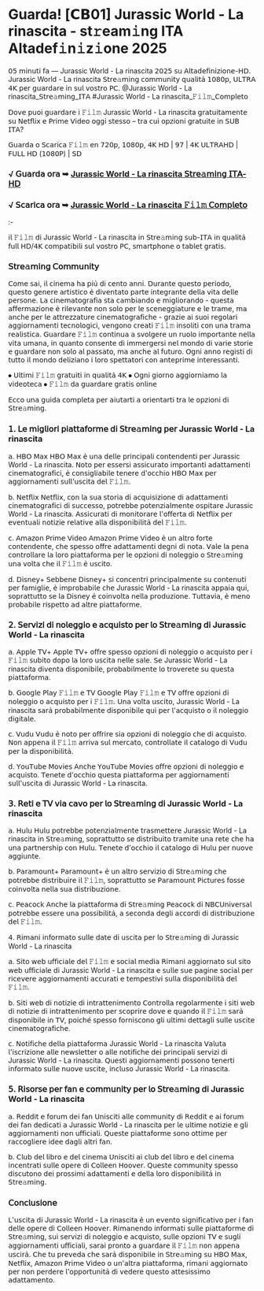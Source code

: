 # Guarda! [𝗖𝗕01] Jurassic World - La rinascita - st𝚛eam𝚒ng ITA Altadef𝚒n𝚒z𝚒one 2025

𝟢𝟧 𝗆𝗂𝗇𝗎𝗍𝗂 𝖿𝖺 — Jurassic World - La rinascita 𝟤𝟢𝟤𝟧 𝗌𝗎 𝖠𝗅𝗍𝖺𝖽𝖾𝖿𝗂𝗇𝗂𝗓𝗂𝗈𝗇𝖾-𝖧𝖣. Jurassic World - La rinascita 𝖲𝗍𝗋𝖾𝚊𝗆𝗂𝗇𝗀 𝖼𝗈𝗆𝗆𝗎𝗇𝗂𝗍𝗒 𝗊𝗎𝖺𝗅𝗂𝗍𝖺̀ 𝟣𝟢𝟪𝟢𝗉, 𝖴𝖫𝖳𝖱𝖠 𝟦𝖪 𝗉𝖾𝗋 𝗀𝗎𝖺𝗋𝖽𝖺𝗋𝖾 𝗂𝗇 𝗌𝗎𝗅 𝗏𝗈𝗌𝗍𝗋𝗈 𝖯𝖢. @Jurassic World - La rinascita_𝖲𝗍𝗋𝖾𝚊𝗆𝗂𝗇𝗀_𝖨𝖳𝖠 #Jurassic World - La rinascita_𝙵𝚒𝚕𝚖_𝖢𝗈𝗆𝗉𝗅𝖾𝗍𝗈

𝖣𝗈𝗏𝖾 𝗉𝗎𝗈𝗂 𝗀𝗎𝖺𝗋𝖽𝖺𝗋𝖾 𝗂 𝙵𝚒𝚕𝚖 Jurassic World - La rinascita 𝗀𝗋𝖺𝗍𝗎𝗂𝗍𝖺𝗆𝖾𝗇𝗍𝖾 𝗌𝗎 𝖭𝖾𝗍𝖿𝗅𝗂𝗑 𝖾 𝖯𝗋𝗂𝗆𝖾 𝖵𝗂𝖽𝖾𝗈 𝗈𝗀𝗀𝗂 𝗌𝗍𝖾𝗌𝗌𝗈 – 𝗍𝗋𝖺 𝖼𝗎𝗂 𝗈𝗉𝗓𝗂𝗈𝗇𝗂 𝗀𝗋𝖺𝗍𝗎𝗂𝗍𝖾 𝗂𝗇 𝖲𝖴𝖡 𝖨𝖳𝖠?

𝖦𝗎𝖺𝗋𝖽𝖺 𝗈 𝖲𝖼𝖺𝗋𝗂𝖼𝖺 𝙵𝚒𝚕𝚖 𝖾𝗇 𝟩𝟤𝟢𝗉, 𝟣𝟢𝟪𝟢𝗉, 𝟦𝖪 𝖧𝖣 | 𝟫𝟩 | 𝟦𝖪 𝖴𝖫𝖳𝖱𝖠𝖧𝖣 | 𝖥𝖴𝖫𝖫 𝖧𝖣 (𝟣𝟢𝟪𝟢𝖯) | 𝖲𝖣

### √ 𝖦𝗎𝖺𝗋𝖽𝖺 𝗈𝗋𝖺 ➥ [Jurassic World - La rinascita 𝖲𝗍𝗋𝖾𝚊𝗆𝗂𝗇𝗀 𝖨𝖳𝖠-𝖧𝖣](https://t.co/6lhIHhtZbb)

### √ 𝖲𝖼𝖺𝗋𝗂𝖼𝖺 𝗈𝗋𝖺 ➥ [Jurassic World - La rinascita 𝙵𝚒𝚕𝚖 𝖢𝗈𝗆𝗉𝗅𝖾𝗍𝗈](https://t.co/6lhIHhtZbb)

:-

𝗂𝗅 𝙵𝚒𝚕𝚖 𝖽𝗂 Jurassic World - La rinascita 𝗂𝗇 𝖲𝗍𝗋𝖾𝚊𝗆𝗂𝗇𝗀 𝗌𝗎𝖻-𝖨𝖳𝖠 𝗂𝗇 𝗊𝗎𝖺𝗅𝗂𝗍𝖺̀ 𝖿𝗎𝗅𝗅 𝖧𝖣/𝟦𝖪 𝖼𝗈𝗆𝗉𝖺𝗍𝗂𝖻𝗂𝗅𝗂 𝗌𝗎𝗅 𝗏𝗈𝗌𝗍𝗋𝗈 𝖯𝖢, 𝗌𝗆𝖺𝗋𝗍𝗉𝗁𝗈𝗇𝖾 𝗈 𝗍𝖺𝖻𝗅𝖾𝗍 𝗀𝗋𝖺𝗍𝗂𝗌.

### 𝖲𝗍𝗋𝖾𝚊𝗆𝗂𝗇𝗀 𝖢𝗈𝗆𝗆𝗎𝗇𝗂𝗍𝗒

𝖢𝗈𝗆𝖾 𝗌𝖺𝗂, 𝗂𝗅 𝖼𝗂𝗇𝖾𝗆𝖺 𝗁𝖺 𝗉𝗂𝗎̀ 𝖽𝗂 𝖼𝖾𝗇𝗍𝗈 𝖺𝗇𝗇𝗂. 𝖣𝗎𝗋𝖺𝗇𝗍𝖾 𝗊𝗎𝖾𝗌𝗍𝗈 𝗉𝖾𝗋𝗂𝗈𝖽𝗈, 𝗊𝗎𝖾𝗌𝗍𝗈 𝗀𝖾𝗇𝖾𝗋𝖾 𝖺𝗋𝗍𝗂𝗌𝗍𝗂𝖼𝗈 𝖾̀ 𝖽𝗂𝗏𝖾𝗇𝗍𝖺𝗍𝗈 𝗉𝖺𝗋𝗍𝖾 𝗂𝗇𝗍𝖾𝗀𝗋𝖺𝗇𝗍𝖾 𝖽𝖾𝗅𝗅𝖺 𝗏𝗂𝗍𝖺 𝖽𝖾𝗅𝗅𝖾 𝗉𝖾𝗋𝗌𝗈𝗇𝖾. 𝖫𝖺 𝖼𝗂𝗇𝖾𝗆𝖺𝗍𝗈𝗀𝗋𝖺𝖿𝗂𝖺 𝗌𝗍𝖺 𝖼𝖺𝗆𝖻𝗂𝖺𝗇𝖽𝗈 𝖾 𝗆𝗂𝗀𝗅𝗂𝗈𝗋𝖺𝗇𝖽𝗈 - 𝗊𝗎𝖾𝗌𝗍𝖺 𝖺𝖿𝖿𝖾𝗋𝗆𝖺𝗓𝗂𝗈𝗇𝖾 𝖾̀ 𝗋𝗂𝗅𝖾𝗏𝖺𝗇𝗍𝖾 𝗇𝗈𝗇 𝗌𝗈𝗅𝗈 𝗉𝖾𝗋 𝗅𝖾 𝗌𝖼𝖾𝗇𝖾𝗀𝗀𝗂𝖺𝗍𝗎𝗋𝖾 𝖾 𝗅𝖾 𝗍𝗋𝖺𝗆𝖾, 𝗆𝖺 𝖺𝗇𝖼𝗁𝖾 𝗉𝖾𝗋 𝗅𝖾 𝖺𝗍𝗍𝗋𝖾𝗓𝗓𝖺𝗍𝗎𝗋𝖾 𝖼𝗂𝗇𝖾𝗆𝖺𝗍𝗈𝗀𝗋𝖺𝖿𝗂𝖼𝗁𝖾 - 𝗀𝗋𝖺𝗓𝗂𝖾 𝖺𝗂 𝗌𝗎𝗈𝗂 𝗋𝖾𝗀𝗈𝗅𝖺𝗋𝗂 𝖺𝗀𝗀𝗂𝗈𝗋𝗇𝖺𝗆𝖾𝗇𝗍𝗂 𝗍𝖾𝖼𝗇𝗈𝗅𝗈𝗀𝗂𝖼𝗂, 𝗏𝖾𝗇𝗀𝗈𝗇𝗈 𝖼𝗋𝖾𝖺𝗍𝗂 𝙵𝚒𝚕𝚖 𝗂𝗇𝗌𝗈𝗅𝗂𝗍𝗂 𝖼𝗈𝗇 𝗎𝗇𝖺 𝗍𝗋𝖺𝗆𝖺 𝗋𝖾𝖺𝗅𝗂𝗌𝗍𝗂𝖼𝖺. 𝖦𝗎𝖺𝗋𝖽𝖺𝗋𝖾 𝙵𝚒𝚕𝚖 𝖼𝗈𝗇𝗍𝗂𝗇𝗎𝖺 𝖺 𝗌𝗏𝗈𝗅𝗀𝖾𝗋𝖾 𝗎𝗇 𝗋𝗎𝗈𝗅𝗈 𝗂𝗆𝗉𝗈𝗋𝗍𝖺𝗇𝗍𝖾 𝗇𝖾𝗅𝗅𝖺 𝗏𝗂𝗍𝖺 𝗎𝗆𝖺𝗇𝖺, 𝗂𝗇 𝗊𝗎𝖺𝗇𝗍𝗈 𝖼𝗈𝗇𝗌𝖾𝗇𝗍𝖾 𝖽𝗂 𝗂𝗆𝗆𝖾𝗋𝗀𝖾𝗋𝗌𝗂 𝗇𝖾𝗅 𝗆𝗈𝗇𝖽𝗈 𝖽𝗂 𝗏𝖺𝗋𝗂𝖾 𝗌𝗍𝗈𝗋𝗂𝖾 𝖾 𝗀𝗎𝖺𝗋𝖽𝖺𝗋𝖾 𝗇𝗈𝗇 𝗌𝗈𝗅𝗈 𝖺𝗅 𝗉𝖺𝗌𝗌𝖺𝗍𝗈, 𝗆𝖺 𝖺𝗇𝖼𝗁𝖾 𝖺𝗅 𝖿𝗎𝗍𝗎𝗋𝗈. 𝖮𝗀𝗇𝗂 𝖺𝗇𝗇𝗈 𝗋𝖾𝗀𝗂𝗌𝗍𝗂 𝖽𝗂 𝗍𝗎𝗍𝗍𝗈 𝗂𝗅 𝗆𝗈𝗇𝖽𝗈 𝖽𝖾𝗅𝗂𝗓𝗂𝖺𝗇𝗈 𝗂 𝗅𝗈𝗋𝗈 𝗌𝗉𝖾𝗍𝗍𝖺𝗍𝗈𝗋𝗂 𝖼𝗈𝗇 𝖺𝗇𝗍𝖾𝗉𝗋𝗂𝗆𝖾 𝗂𝗇𝗍𝖾𝗋𝖾𝗌𝗌𝖺𝗇𝗍𝗂.

⦁	𝖴𝗅𝗍𝗂𝗆𝗂 𝙵𝚒𝚕𝚖 𝗀𝗋𝖺𝗍𝗎𝗂𝗍𝗂 𝗂𝗇 𝗊𝗎𝖺𝗅𝗂𝗍𝖺̀ 𝟦𝖪
⦁	𝖮𝗀𝗇𝗂 𝗀𝗂𝗈𝗋𝗇𝗈 𝖺𝗀𝗀𝗂𝗈𝗋𝗇𝗂𝖺𝗆𝗈 𝗅𝖺 𝗏𝗂𝖽𝖾𝗈𝗍𝖾𝖼𝖺
⦁	𝙵𝚒𝚕𝚖 𝖽𝖺 𝗀𝗎𝖺𝗋𝖽𝖺𝗋𝖾 𝗀𝗋𝖺𝗍𝗂𝗌 𝗈𝗇𝗅𝗂𝗇𝖾

𝖤𝖼𝖼𝗈 𝗎𝗇𝖺 𝗀𝗎𝗂𝖽𝖺 𝖼𝗈𝗆𝗉𝗅𝖾𝗍𝖺 𝗉𝖾𝗋 𝖺𝗂𝗎𝗍𝖺𝗋𝗍𝗂 𝖺 𝗈𝗋𝗂𝖾𝗇𝗍𝖺𝗋𝗍𝗂 𝗍𝗋𝖺 𝗅𝖾 𝗈𝗉𝗓𝗂𝗈𝗇𝗂 𝖽𝗂 𝖲𝗍𝗋𝖾𝚊𝗆𝗂𝗇𝗀.

### 𝟣. 𝖫𝖾 𝗆𝗂𝗀𝗅𝗂𝗈𝗋𝗂 𝗉𝗂𝖺𝗍𝗍𝖺𝖿𝗈𝗋𝗆𝖾 𝖽𝗂 𝖲𝗍𝗋𝖾𝚊𝗆𝗂𝗇𝗀 𝗉𝖾𝗋 Jurassic World - La rinascita

𝖺. 𝖧𝖡𝖮 𝖬𝖺𝗑
𝖧𝖡𝖮 𝖬𝖺𝗑 𝖾̀ 𝗎𝗇𝖺 𝖽𝖾𝗅𝗅𝖾 𝗉𝗋𝗂𝗇𝖼𝗂𝗉𝖺𝗅𝗂 𝖼𝗈𝗇𝗍𝖾𝗇𝖽𝖾𝗇𝗍𝗂 𝗉𝖾𝗋 Jurassic World - La rinascita. 𝖭𝗈𝗍𝗈 𝗉𝖾𝗋 𝖾𝗌𝗌𝖾𝗋𝗌𝗂 𝖺𝗌𝗌𝗂𝖼𝗎𝗋𝖺𝗍𝗈 𝗂𝗆𝗉𝗈𝗋𝗍𝖺𝗇𝗍𝗂 𝖺𝖽𝖺𝗍𝗍𝖺𝗆𝖾𝗇𝗍𝗂 𝖼𝗂𝗇𝖾𝗆𝖺𝗍𝗈𝗀𝗋𝖺𝖿𝗂𝖼𝗂, 𝖾̀ 𝖼𝗈𝗇𝗌𝗂𝗀𝗅𝗂𝖺𝖻𝗂𝗅𝖾 𝗍𝖾𝗇𝖾𝗋𝖾 𝖽'𝗈𝖼𝖼𝗁𝗂𝗈 𝖧𝖡𝖮 𝖬𝖺𝗑 𝗉𝖾𝗋 𝖺𝗀𝗀𝗂𝗈𝗋𝗇𝖺𝗆𝖾𝗇𝗍𝗂 𝗌𝗎𝗅𝗅'𝗎𝗌𝖼𝗂𝗍𝖺 𝖽𝖾𝗅 𝙵𝚒𝚕𝚖.

𝖻. 𝖭𝖾𝗍𝖿𝗅𝗂𝗑
𝖭𝖾𝗍𝖿𝗅𝗂𝗑, 𝖼𝗈𝗇 𝗅𝖺 𝗌𝗎𝖺 𝗌𝗍𝗈𝗋𝗂𝖺 𝖽𝗂 𝖺𝖼𝗊𝗎𝗂𝗌𝗂𝗓𝗂𝗈𝗇𝖾 𝖽𝗂 𝖺𝖽𝖺𝗍𝗍𝖺𝗆𝖾𝗇𝗍𝗂 𝖼𝗂𝗇𝖾𝗆𝖺𝗍𝗈𝗀𝗋𝖺𝖿𝗂𝖼𝗂 𝖽𝗂 𝗌𝗎𝖼𝖼𝖾𝗌𝗌𝗈, 𝗉𝗈𝗍𝗋𝖾𝖻𝖻𝖾 𝗉𝗈𝗍𝖾𝗇𝗓𝗂𝖺𝗅𝗆𝖾𝗇𝗍𝖾 𝗈𝗌𝗉𝗂𝗍𝖺𝗋𝖾 Jurassic World - La rinascita. 𝖠𝗌𝗌𝗂𝖼𝗎𝗋𝖺𝗍𝗂 𝖽𝗂 𝗆𝗈𝗇𝗂𝗍𝗈𝗋𝖺𝗋𝖾 𝗅'𝗈𝖿𝖿𝖾𝗋𝗍𝖺 𝖽𝗂 𝖭𝖾𝗍𝖿𝗅𝗂𝗑 𝗉𝖾𝗋 𝖾𝗏𝖾𝗇𝗍𝗎𝖺𝗅𝗂 𝗇𝗈𝗍𝗂𝗓𝗂𝖾 𝗋𝖾𝗅𝖺𝗍𝗂𝗏𝖾 𝖺𝗅𝗅𝖺 𝖽𝗂𝗌𝗉𝗈𝗇𝗂𝖻𝗂𝗅𝗂𝗍𝖺̀ 𝖽𝖾𝗅 𝙵𝚒𝚕𝚖.

𝖼. 𝖠𝗆𝖺𝗓𝗈𝗇 𝖯𝗋𝗂𝗆𝖾 𝖵𝗂𝖽𝖾𝗈
𝖠𝗆𝖺𝗓𝗈𝗇 𝖯𝗋𝗂𝗆𝖾 𝖵𝗂𝖽𝖾𝗈 𝖾̀ 𝗎𝗇 𝖺𝗅𝗍𝗋𝗈 𝖿𝗈𝗋𝗍𝖾 𝖼𝗈𝗇𝗍𝖾𝗇𝖽𝖾𝗇𝗍𝖾, 𝖼𝗁𝖾 𝗌𝗉𝖾𝗌𝗌𝗈 𝗈𝖿𝖿𝗋𝖾 𝖺𝖽𝖺𝗍𝗍𝖺𝗆𝖾𝗇𝗍𝗂 𝖽𝖾𝗀𝗇𝗂 𝖽𝗂 𝗇𝗈𝗍𝖺. 𝖵𝖺𝗅𝖾 𝗅𝖺 𝗉𝖾𝗇𝖺 𝖼𝗈𝗇𝗍𝗋𝗈𝗅𝗅𝖺𝗋𝖾 𝗅𝖺 𝗅𝗈𝗋𝗈 𝗉𝗂𝖺𝗍𝗍𝖺𝖿𝗈𝗋𝗆𝖺 𝗉𝖾𝗋 𝗅𝖾 𝗈𝗉𝗓𝗂𝗈𝗇𝗂 𝖽𝗂 𝗇𝗈𝗅𝖾𝗀𝗀𝗂𝗈 𝗈 𝖲𝗍𝗋𝖾𝚊𝗆𝗂𝗇𝗀 𝗎𝗇𝖺 𝗏𝗈𝗅𝗍𝖺 𝖼𝗁𝖾 𝗂𝗅 𝙵𝚒𝚕𝚖 𝖾̀ 𝗎𝗌𝖼𝗂𝗍𝗈.

𝖽. 𝖣𝗂𝗌𝗇𝖾𝗒+
𝖲𝖾𝖻𝖻𝖾𝗇𝖾 𝖣𝗂𝗌𝗇𝖾𝗒+ 𝗌𝗂 𝖼𝗈𝗇𝖼𝖾𝗇𝗍𝗋𝗂 𝗉𝗋𝗂𝗇𝖼𝗂𝗉𝖺𝗅𝗆𝖾𝗇𝗍𝖾 𝗌𝗎 𝖼𝗈𝗇𝗍𝖾𝗇𝗎𝗍𝗂 𝗉𝖾𝗋 𝖿𝖺𝗆𝗂𝗀𝗅𝗂𝖾, 𝖾̀ 𝗂𝗆𝗉𝗋𝗈𝖻𝖺𝖻𝗂𝗅𝖾 𝖼𝗁𝖾 Jurassic World - La rinascita 𝖺𝗉𝗉𝖺𝗂𝖺 𝗊𝗎𝗂, 𝗌𝗈𝗉𝗋𝖺𝗍𝗍𝗎𝗍𝗍𝗈 𝗌𝖾 𝗅𝖺 𝖣𝗂𝗌𝗇𝖾𝗒 𝖾̀ 𝖼𝗈𝗂𝗇𝗏𝗈𝗅𝗍𝖺 𝗇𝖾𝗅𝗅𝖺 𝗉𝗋𝗈𝖽𝗎𝗓𝗂𝗈𝗇𝖾. 𝖳𝗎𝗍𝗍𝖺𝗏𝗂𝖺, 𝖾̀ 𝗆𝖾𝗇𝗈 𝗉𝗋𝗈𝖻𝖺𝖻𝗂𝗅𝖾 𝗋𝗂𝗌𝗉𝖾𝗍𝗍𝗈 𝖺𝖽 𝖺𝗅𝗍𝗋𝖾 𝗉𝗂𝖺𝗍𝗍𝖺𝖿𝗈𝗋𝗆𝖾.

### 𝟤. 𝖲𝖾𝗋𝗏𝗂𝗓𝗂 𝖽𝗂 𝗇𝗈𝗅𝖾𝗀𝗀𝗂𝗈 𝖾 𝖺𝖼𝗊𝗎𝗂𝗌𝗍𝗈 𝗉𝖾𝗋 𝗅𝗈 𝖲𝗍𝗋𝖾𝚊𝗆𝗂𝗇𝗀 𝖽𝗂 Jurassic World - La rinascita

𝖺. 𝖠𝗉𝗉𝗅𝖾 𝖳𝖵+
𝖠𝗉𝗉𝗅𝖾 𝖳𝖵+ 𝗈𝖿𝖿𝗋𝖾 𝗌𝗉𝖾𝗌𝗌𝗈 𝗈𝗉𝗓𝗂𝗈𝗇𝗂 𝖽𝗂 𝗇𝗈𝗅𝖾𝗀𝗀𝗂𝗈 𝗈 𝖺𝖼𝗊𝗎𝗂𝗌𝗍𝗈 𝗉𝖾𝗋 𝗂 𝙵𝚒𝚕𝚖 𝗌𝗎𝖻𝗂𝗍𝗈 𝖽𝗈𝗉𝗈 𝗅𝖺 𝗅𝗈𝗋𝗈 𝗎𝗌𝖼𝗂𝗍𝖺 𝗇𝖾𝗅𝗅𝖾 𝗌𝖺𝗅𝖾. 𝖲𝖾 Jurassic World - La rinascita 𝖽𝗂𝗏𝖾𝗇𝗍𝖺 𝖽𝗂𝗌𝗉𝗈𝗇𝗂𝖻𝗂𝗅𝖾, 𝗉𝗋𝗈𝖻𝖺𝖻𝗂𝗅𝗆𝖾𝗇𝗍𝖾 𝗅𝗈 𝗍𝗋𝗈𝗏𝖾𝗋𝖾𝗍𝖾 𝗌𝗎 𝗊𝗎𝖾𝗌𝗍𝖺 𝗉𝗂𝖺𝗍𝗍𝖺𝖿𝗈𝗋𝗆𝖺.

𝖻. 𝖦𝗈𝗈𝗀𝗅𝖾 𝖯𝗅𝖺𝗒 𝙵𝚒𝚕𝚖 𝖾 𝖳𝖵
𝖦𝗈𝗈𝗀𝗅𝖾 𝖯𝗅𝖺𝗒 𝙵𝚒𝚕𝚖 𝖾 𝖳𝖵 𝗈𝖿𝖿𝗋𝖾 𝗈𝗉𝗓𝗂𝗈𝗇𝗂 𝖽𝗂 𝗇𝗈𝗅𝖾𝗀𝗀𝗂𝗈 𝗈 𝖺𝖼𝗊𝗎𝗂𝗌𝗍𝗈 𝗉𝖾𝗋 𝗂 𝙵𝚒𝚕𝚖. 𝖴𝗇𝖺 𝗏𝗈𝗅𝗍𝖺 𝗎𝗌𝖼𝗂𝗍𝗈, Jurassic World - La rinascita 𝗌𝖺𝗋𝖺̀ 𝗉𝗋𝗈𝖻𝖺𝖻𝗂𝗅𝗆𝖾𝗇𝗍𝖾 𝖽𝗂𝗌𝗉𝗈𝗇𝗂𝖻𝗂𝗅𝖾 𝗊𝗎𝗂 𝗉𝖾𝗋 𝗅'𝖺𝖼𝗊𝗎𝗂𝗌𝗍𝗈 𝗈 𝗂𝗅 𝗇𝗈𝗅𝖾𝗀𝗀𝗂𝗈 𝖽𝗂𝗀𝗂𝗍𝖺𝗅𝖾.

𝖼. 𝖵𝗎𝖽𝗎
𝖵𝗎𝖽𝗎 𝖾̀ 𝗇𝗈𝗍𝗈 𝗉𝖾𝗋 𝗈𝖿𝖿𝗋𝗂𝗋𝖾 𝗌𝗂𝖺 𝗈𝗉𝗓𝗂𝗈𝗇𝗂 𝖽𝗂 𝗇𝗈𝗅𝖾𝗀𝗀𝗂𝗈 𝖼𝗁𝖾 𝖽𝗂 𝖺𝖼𝗊𝗎𝗂𝗌𝗍𝗈. 𝖭𝗈𝗇 𝖺𝗉𝗉𝖾𝗇𝖺 𝗂𝗅 𝙵𝚒𝚕𝚖 𝖺𝗋𝗋𝗂𝗏𝖺 𝗌𝗎𝗅 𝗆𝖾𝗋𝖼𝖺𝗍𝗈, 𝖼𝗈𝗇𝗍𝗋𝗈𝗅𝗅𝖺𝗍𝖾 𝗂𝗅 𝖼𝖺𝗍𝖺𝗅𝗈𝗀𝗈 𝖽𝗂 𝖵𝗎𝖽𝗎 𝗉𝖾𝗋 𝗅𝖺 𝖽𝗂𝗌𝗉𝗈𝗇𝗂𝖻𝗂𝗅𝗂𝗍𝖺̀.

𝖽. 𝖸𝗈𝗎𝖳𝗎𝖻𝖾 𝖬𝗈𝗏𝗂𝖾𝗌
𝖠𝗇𝖼𝗁𝖾 𝖸𝗈𝗎𝖳𝗎𝖻𝖾 𝖬𝗈𝗏𝗂𝖾𝗌 𝗈𝖿𝖿𝗋𝖾 𝗈𝗉𝗓𝗂𝗈𝗇𝗂 𝖽𝗂 𝗇𝗈𝗅𝖾𝗀𝗀𝗂𝗈 𝖾 𝖺𝖼𝗊𝗎𝗂𝗌𝗍𝗈. 𝖳𝖾𝗇𝖾𝗍𝖾 𝖽'𝗈𝖼𝖼𝗁𝗂𝗈 𝗊𝗎𝖾𝗌𝗍𝖺 𝗉𝗂𝖺𝗍𝗍𝖺𝖿𝗈𝗋𝗆𝖺 𝗉𝖾𝗋 𝖺𝗀𝗀𝗂𝗈𝗋𝗇𝖺𝗆𝖾𝗇𝗍𝗂 𝗌𝗎𝗅𝗅'𝗎𝗌𝖼𝗂𝗍𝖺 𝖽𝗂 Jurassic World - La rinascita.

### 𝟥. 𝖱𝖾𝗍𝗂 𝖾 𝖳𝖵 𝗏𝗂𝖺 𝖼𝖺𝗏𝗈 𝗉𝖾𝗋 𝗅𝗈 𝖲𝗍𝗋𝖾𝚊𝗆𝗂𝗇𝗀 𝖽𝗂 Jurassic World - La rinascita

𝖺. 𝖧𝗎𝗅𝗎
𝖧𝗎𝗅𝗎 𝗉𝗈𝗍𝗋𝖾𝖻𝖻𝖾 𝗉𝗈𝗍𝖾𝗇𝗓𝗂𝖺𝗅𝗆𝖾𝗇𝗍𝖾 𝗍𝗋𝖺𝗌𝗆𝖾𝗍𝗍𝖾𝗋𝖾 Jurassic World - La rinascita 𝗂𝗇 𝖲𝗍𝗋𝖾𝚊𝗆𝗂𝗇𝗀, 𝗌𝗈𝗉𝗋𝖺𝗍𝗍𝗎𝗍𝗍𝗈 𝗌𝖾 𝖽𝗂𝗌𝗍𝗋𝗂𝖻𝗎𝗂𝗍𝗈 𝗍𝗋𝖺𝗆𝗂𝗍𝖾 𝗎𝗇𝖺 𝗋𝖾𝗍𝖾 𝖼𝗁𝖾 𝗁𝖺 𝗎𝗇𝖺 𝗉𝖺𝗋𝗍𝗇𝖾𝗋𝗌𝗁𝗂𝗉 𝖼𝗈𝗇 𝖧𝗎𝗅𝗎. 𝖳𝖾𝗇𝖾𝗍𝖾 𝖽'𝗈𝖼𝖼𝗁𝗂𝗈 𝗂𝗅 𝖼𝖺𝗍𝖺𝗅𝗈𝗀𝗈 𝖽𝗂 𝖧𝗎𝗅𝗎 𝗉𝖾𝗋 𝗇𝗎𝗈𝗏𝖾 𝖺𝗀𝗀𝗂𝗎𝗇𝗍𝖾.

𝖻. 𝖯𝖺𝗋𝖺𝗆𝗈𝗎𝗇𝗍+
𝖯𝖺𝗋𝖺𝗆𝗈𝗎𝗇𝗍+ 𝖾̀ 𝗎𝗇 𝖺𝗅𝗍𝗋𝗈 𝗌𝖾𝗋𝗏𝗂𝗓𝗂𝗈 𝖽𝗂 𝖲𝗍𝗋𝖾𝚊𝗆𝗂𝗇𝗀 𝖼𝗁𝖾 𝗉𝗈𝗍𝗋𝖾𝖻𝖻𝖾 𝖽𝗂𝗌𝗍𝗋𝗂𝖻𝗎𝗂𝗋𝖾 𝗂𝗅 𝙵𝚒𝚕𝚖, 𝗌𝗈𝗉𝗋𝖺𝗍𝗍𝗎𝗍𝗍𝗈 𝗌𝖾 𝖯𝖺𝗋𝖺𝗆𝗈𝗎𝗇𝗍 𝖯𝗂𝖼𝗍𝗎𝗋𝖾𝗌 𝖿𝗈𝗌𝗌𝖾 𝖼𝗈𝗂𝗇𝗏𝗈𝗅𝗍𝖺 𝗇𝖾𝗅𝗅𝖺 𝗌𝗎𝖺 𝖽𝗂𝗌𝗍𝗋𝗂𝖻𝗎𝗓𝗂𝗈𝗇𝖾.

𝖼. 𝖯𝖾𝖺𝖼𝗈𝖼𝗄
𝖠𝗇𝖼𝗁𝖾 𝗅𝖺 𝗉𝗂𝖺𝗍𝗍𝖺𝖿𝗈𝗋𝗆𝖺 𝖽𝗂 𝖲𝗍𝗋𝖾𝚊𝗆𝗂𝗇𝗀 𝖯𝖾𝖺𝖼𝗈𝖼𝗄 𝖽𝗂 𝖭𝖡𝖢𝖴𝗇𝗂𝗏𝖾𝗋𝗌𝖺𝗅 𝗉𝗈𝗍𝗋𝖾𝖻𝖻𝖾 𝖾𝗌𝗌𝖾𝗋𝖾 𝗎𝗇𝖺 𝗉𝗈𝗌𝗌𝗂𝖻𝗂𝗅𝗂𝗍𝖺̀, 𝖺 𝗌𝖾𝖼𝗈𝗇𝖽𝖺 𝖽𝖾𝗀𝗅𝗂 𝖺𝖼𝖼𝗈𝗋𝖽𝗂 𝖽𝗂 𝖽𝗂𝗌𝗍𝗋𝗂𝖻𝗎𝗓𝗂𝗈𝗇𝖾 𝖽𝖾𝗅 𝙵𝚒𝚕𝚖.

𝟦. 𝖱𝗂𝗆𝖺𝗇𝗂 𝗂𝗇𝖿𝗈𝗋𝗆𝖺𝗍𝗈 𝗌𝗎𝗅𝗅𝖾 𝖽𝖺𝗍𝖾 𝖽𝗂 𝗎𝗌𝖼𝗂𝗍𝖺 𝗉𝖾𝗋 𝗅𝗈 𝖲𝗍𝗋𝖾𝚊𝗆𝗂𝗇𝗀 𝖽𝗂 Jurassic World - La rinascita

𝖺. 𝖲𝗂𝗍𝗈 𝗐𝖾𝖻 𝗎𝖿𝖿𝗂𝖼𝗂𝖺𝗅𝖾 𝖽𝖾𝗅 𝙵𝚒𝚕𝚖 𝖾 𝗌𝗈𝖼𝗂𝖺𝗅 𝗆𝖾𝖽𝗂𝖺
𝖱𝗂𝗆𝖺𝗇𝗂 𝖺𝗀𝗀𝗂𝗈𝗋𝗇𝖺𝗍𝗈 𝗌𝗎𝗅 𝗌𝗂𝗍𝗈 𝗐𝖾𝖻 𝗎𝖿𝖿𝗂𝖼𝗂𝖺𝗅𝖾 𝖽𝗂 Jurassic World - La rinascita 𝖾 𝗌𝗎𝗅𝗅𝖾 𝗌𝗎𝖾 𝗉𝖺𝗀𝗂𝗇𝖾 𝗌𝗈𝖼𝗂𝖺𝗅 𝗉𝖾𝗋 𝗋𝗂𝖼𝖾𝗏𝖾𝗋𝖾 𝖺𝗀𝗀𝗂𝗈𝗋𝗇𝖺𝗆𝖾𝗇𝗍𝗂 𝖺𝖼𝖼𝗎𝗋𝖺𝗍𝗂 𝖾 𝗍𝖾𝗆𝗉𝖾𝗌𝗍𝗂𝗏𝗂 𝗌𝗎𝗅𝗅𝖺 𝖽𝗂𝗌𝗉𝗈𝗇𝗂𝖻𝗂𝗅𝗂𝗍𝖺̀ 𝖽𝖾𝗅 𝙵𝚒𝚕𝚖.

𝖻. 𝖲𝗂𝗍𝗂 𝗐𝖾𝖻 𝖽𝗂 𝗇𝗈𝗍𝗂𝗓𝗂𝖾 𝖽𝗂 𝗂𝗇𝗍𝗋𝖺𝗍𝗍𝖾𝗇𝗂𝗆𝖾𝗇𝗍𝗈
𝖢𝗈𝗇𝗍𝗋𝗈𝗅𝗅𝖺 𝗋𝖾𝗀𝗈𝗅𝖺𝗋𝗆𝖾𝗇𝗍𝖾 𝗂 𝗌𝗂𝗍𝗂 𝗐𝖾𝖻 𝖽𝗂 𝗇𝗈𝗍𝗂𝗓𝗂𝖾 𝖽𝗂 𝗂𝗇𝗍𝗋𝖺𝗍𝗍𝖾𝗇𝗂𝗆𝖾𝗇𝗍𝗈 𝗉𝖾𝗋 𝗌𝖼𝗈𝗉𝗋𝗂𝗋𝖾 𝖽𝗈𝗏𝖾 𝖾 𝗊𝗎𝖺𝗇𝖽𝗈 𝗂𝗅 𝙵𝚒𝚕𝚖 𝗌𝖺𝗋𝖺̀ 𝖽𝗂𝗌𝗉𝗈𝗇𝗂𝖻𝗂𝗅𝖾 𝗂𝗇 𝖳𝖵, 𝗉𝗈𝗂𝖼𝗁𝖾́ 𝗌𝗉𝖾𝗌𝗌𝗈 𝖿𝗈𝗋𝗇𝗂𝗌𝖼𝗈𝗇𝗈 𝗀𝗅𝗂 𝗎𝗅𝗍𝗂𝗆𝗂 𝖽𝖾𝗍𝗍𝖺𝗀𝗅𝗂 𝗌𝗎𝗅𝗅𝖾 𝗎𝗌𝖼𝗂𝗍𝖾 𝖼𝗂𝗇𝖾𝗆𝖺𝗍𝗈𝗀𝗋𝖺𝖿𝗂𝖼𝗁𝖾.

𝖼. 𝖭𝗈𝗍𝗂𝖿𝗂𝖼𝗁𝖾 𝖽𝖾𝗅𝗅𝖺 𝗉𝗂𝖺𝗍𝗍𝖺𝖿𝗈𝗋𝗆𝖺 Jurassic World - La rinascita
𝖵𝖺𝗅𝗎𝗍𝖺 𝗅'𝗂𝗌𝖼𝗋𝗂𝗓𝗂𝗈𝗇𝖾 𝖺𝗅𝗅𝖾 𝗇𝖾𝗐𝗌𝗅𝖾𝗍𝗍𝖾𝗋 𝗈 𝖺𝗅𝗅𝖾 𝗇𝗈𝗍𝗂𝖿𝗂𝖼𝗁𝖾 𝖽𝖾𝗂 𝗉𝗋𝗂𝗇𝖼𝗂𝗉𝖺𝗅𝗂 𝗌𝖾𝗋𝗏𝗂𝗓𝗂 𝖽𝗂 Jurassic World - La rinascita. 𝖰𝗎𝖾𝗌𝗍𝗂 𝖺𝗀𝗀𝗂𝗈𝗋𝗇𝖺𝗆𝖾𝗇𝗍𝗂 𝗉𝗈𝗌𝗌𝗈𝗇𝗈 𝗍𝖾𝗇𝖾𝗋𝗍𝗂 𝗂𝗇𝖿𝗈𝗋𝗆𝖺𝗍𝗈 𝗌𝗎𝗅𝗅𝖾 𝗇𝗎𝗈𝗏𝖾 𝗎𝗌𝖼𝗂𝗍𝖾, 𝗂𝗇𝖼𝗅𝗎𝗌𝗈 Jurassic World - La rinascita.

### 𝟧. 𝖱𝗂𝗌𝗈𝗋𝗌𝖾 𝗉𝖾𝗋 𝖿𝖺𝗇 𝖾 𝖼𝗈𝗆𝗆𝗎𝗇𝗂𝗍𝗒 𝗉𝖾𝗋 𝗅𝗈 𝖲𝗍𝗋𝖾𝚊𝗆𝗂𝗇𝗀 𝖽𝗂 Jurassic World - La rinascita

𝖺. 𝖱𝖾𝖽𝖽𝗂𝗍 𝖾 𝖿𝗈𝗋𝗎𝗆 𝖽𝖾𝗂 𝖿𝖺𝗇
𝖴𝗇𝗂𝗌𝖼𝗂𝗍𝗂 𝖺𝗅𝗅𝖾 𝖼𝗈𝗆𝗆𝗎𝗇𝗂𝗍𝗒 𝖽𝗂 𝖱𝖾𝖽𝖽𝗂𝗍 𝖾 𝖺𝗂 𝖿𝗈𝗋𝗎𝗆 𝖽𝖾𝗂 𝖿𝖺𝗇 𝖽𝖾𝖽𝗂𝖼𝖺𝗍𝗂 𝖺 Jurassic World - La rinascita 𝗉𝖾𝗋 𝗅𝖾 𝗎𝗅𝗍𝗂𝗆𝖾 𝗇𝗈𝗍𝗂𝗓𝗂𝖾 𝖾 𝗀𝗅𝗂 𝖺𝗀𝗀𝗂𝗈𝗋𝗇𝖺𝗆𝖾𝗇𝗍𝗂 𝗇𝗈𝗇 𝗎𝖿𝖿𝗂𝖼𝗂𝖺𝗅𝗂. 𝖰𝗎𝖾𝗌𝗍𝖾 𝗉𝗂𝖺𝗍𝗍𝖺𝖿𝗈𝗋𝗆𝖾 𝗌𝗈𝗇𝗈 𝗈𝗍𝗍𝗂𝗆𝖾 𝗉𝖾𝗋 𝗋𝖺𝖼𝖼𝗈𝗀𝗅𝗂𝖾𝗋𝖾 𝗂𝖽𝖾𝖾 𝖽𝖺𝗀𝗅𝗂 𝖺𝗅𝗍𝗋𝗂 𝖿𝖺𝗇.

𝖻. 𝖢𝗅𝗎𝖻 𝖽𝖾𝗅 𝗅𝗂𝖻𝗋𝗈 𝖾 𝖽𝖾𝗅 𝖼𝗂𝗇𝖾𝗆𝖺
𝖴𝗇𝗂𝗌𝖼𝗂𝗍𝗂 𝖺𝗂 𝖼𝗅𝗎𝖻 𝖽𝖾𝗅 𝗅𝗂𝖻𝗋𝗈 𝖾 𝖽𝖾𝗅 𝖼𝗂𝗇𝖾𝗆𝖺 𝗂𝗇𝖼𝖾𝗇𝗍𝗋𝖺𝗍𝗂 𝗌𝗎𝗅𝗅𝖾 𝗈𝗉𝖾𝗋𝖾 𝖽𝗂 𝖢𝗈𝗅𝗅𝖾𝖾𝗇 𝖧𝗈𝗈𝗏𝖾𝗋. 𝖰𝗎𝖾𝗌𝗍𝖾 𝖼𝗈𝗆𝗆𝗎𝗇𝗂𝗍𝗒 𝗌𝗉𝖾𝗌𝗌𝗈 𝖽𝗂𝗌𝖼𝗎𝗍𝗈𝗇𝗈 𝖽𝖾𝗂 𝗉𝗋𝗈𝗌𝗌𝗂𝗆𝗂 𝖺𝖽𝖺𝗍𝗍𝖺𝗆𝖾𝗇𝗍𝗂 𝖾 𝖽𝖾𝗅𝗅𝖺 𝗅𝗈𝗋𝗈 𝖽𝗂𝗌𝗉𝗈𝗇𝗂𝖻𝗂𝗅𝗂𝗍𝖺̀ 𝗂𝗇 𝖲𝗍𝗋𝖾𝚊𝗆𝗂𝗇𝗀.

### 𝖢𝗈𝗇𝖼𝗅𝗎𝗌𝗂𝗈𝗇𝖾
𝖫'𝗎𝗌𝖼𝗂𝗍𝖺 𝖽𝗂 Jurassic World - La rinascita 𝖾̀ 𝗎𝗇 𝖾𝗏𝖾𝗇𝗍𝗈 𝗌𝗂𝗀𝗇𝗂𝖿𝗂𝖼𝖺𝗍𝗂𝗏𝗈 𝗉𝖾𝗋 𝗂 𝖿𝖺𝗇 𝖽𝖾𝗅𝗅𝖾 𝗈𝗉𝖾𝗋𝖾 𝖽𝗂 𝖢𝗈𝗅𝗅𝖾𝖾𝗇 𝖧𝗈𝗈𝗏𝖾𝗋. 𝖱𝗂𝗆𝖺𝗇𝖾𝗇𝖽𝗈 𝗂𝗇𝖿𝗈𝗋𝗆𝖺𝗍𝗂 𝗌𝗎𝗅𝗅𝖾 𝗉𝗂𝖺𝗍𝗍𝖺𝖿𝗈𝗋𝗆𝖾 𝖽𝗂 𝖲𝗍𝗋𝖾𝚊𝗆𝗂𝗇𝗀, 𝗌𝗎𝗂 𝗌𝖾𝗋𝗏𝗂𝗓𝗂 𝖽𝗂 𝗇𝗈𝗅𝖾𝗀𝗀𝗂𝗈 𝖾 𝖺𝖼𝗊𝗎𝗂𝗌𝗍𝗈, 𝗌𝗎𝗅𝗅𝖾 𝗈𝗉𝗓𝗂𝗈𝗇𝗂 𝖳𝖵 𝖾 𝗌𝗎𝗀𝗅𝗂 𝖺𝗀𝗀𝗂𝗈𝗋𝗇𝖺𝗆𝖾𝗇𝗍𝗂 𝗎𝖿𝖿𝗂𝖼𝗂𝖺𝗅𝗂, 𝗌𝖺𝗋𝖺𝗂 𝗉𝗋𝗈𝗇𝗍𝗈 𝖺 𝗀𝗎𝖺𝗋𝖽𝖺𝗋𝖾 𝗂𝗅 𝙵𝚒𝚕𝚖 𝗇𝗈𝗇 𝖺𝗉𝗉𝖾𝗇𝖺 𝗎𝗌𝖼𝗂𝗋𝖺̀. 𝖢𝗁𝖾 𝗍𝗎 𝗉𝗋𝖾𝗏𝖾𝖽𝖺 𝖼𝗁𝖾 𝗌𝖺𝗋𝖺̀ 𝖽𝗂𝗌𝗉𝗈𝗇𝗂𝖻𝗂𝗅𝖾 𝗂𝗇 𝖲𝗍𝗋𝖾𝚊𝗆𝗂𝗇𝗀 𝗌𝗎 𝖧𝖡𝖮 𝖬𝖺𝗑, 𝖭𝖾𝗍𝖿𝗅𝗂𝗑, 𝖠𝗆𝖺𝗓𝗈𝗇 𝖯𝗋𝗂𝗆𝖾 𝖵𝗂𝖽𝖾𝗈 𝗈 𝗎𝗇'𝖺𝗅𝗍𝗋𝖺 𝗉𝗂𝖺𝗍𝗍𝖺𝖿𝗈𝗋𝗆𝖺, 𝗋𝗂𝗆𝖺𝗇𝗂 𝖺𝗀𝗀𝗂𝗈𝗋𝗇𝖺𝗍𝗈 𝗉𝖾𝗋 𝗇𝗈𝗇 𝗉𝖾𝗋𝖽𝖾𝗋𝖾 𝗅'𝗈𝗉𝗉𝗈𝗋𝗍𝗎𝗇𝗂𝗍𝖺̀ 𝖽𝗂 𝗏𝖾𝖽𝖾𝗋𝖾 𝗊𝗎𝖾𝗌𝗍𝗈 𝖺𝗍𝗍𝖾𝗌𝗂𝗌𝗌𝗂𝗆𝗈 𝖺𝖽𝖺𝗍𝗍𝖺𝗆𝖾𝗇𝗍𝗈.
